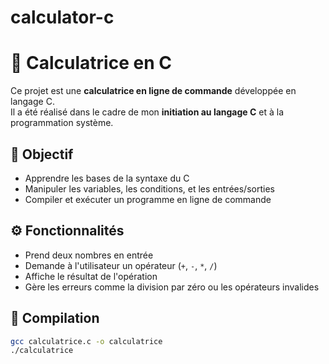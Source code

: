 # calculator-c

# 📘 Calculatrice en C

Ce projet est une **calculatrice en ligne de commande** développée en langage C.  
Il a été réalisé dans le cadre de mon **initiation au langage C** et à la programmation système.

## 🎯 Objectif

- Apprendre les bases de la syntaxe du C
- Manipuler les variables, les conditions, et les entrées/sorties
- Compiler et exécuter un programme en ligne de commande

## ⚙️ Fonctionnalités

- Prend deux nombres en entrée
- Demande à l'utilisateur un opérateur (`+`, `-`, `*`, `/`)
- Affiche le résultat de l'opération
- Gère les erreurs comme la division par zéro ou les opérateurs invalides

## 🚀 Compilation

```bash
gcc calculatrice.c -o calculatrice
./calculatrice
